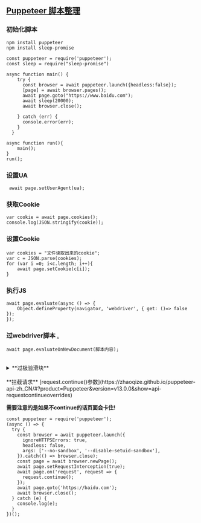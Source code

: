 ## [Puppeteer 脚本整理](https://puffhub.github.io/)

### 初始化脚本
```
npm install puppeteer
npm install sleep-promise
```

```
const puppeteer = require('puppeteer');
const sleep = require("sleep-promise")

async function main() {
    try {
      const browser = await puppeteer.launch({headless:false});
      [page] = await browser.pages();
      await page.goto("https://www.baidu.com");
      await sleep(20000);
      await browser.close();
      
    } catch (err) {
      console.error(err);
    }
  }
  
async function run(){
	main();
}
run();
```

### 设置UA
``` await page.setUserAgent(ua);```

### 获取Cookie
``` 
var cookie = await page.cookies();
console.log(JSON.stringify(cookie));
```

### 设置Cookie
``` 
var cookies = "文件读取出来的cookie";
var c = JSON.parse(cookies);
for (var i =0; i<c.length; i++){
	await page.setCookie(c[i]);
}
```

### 执行JS
```
await page.evaluate(async () => {
    Object.defineProperty(navigator, 'webdriver', { get: ()=> false });
});
```

### 过webdriver脚本 [.](https://github.com/kingname/stealth.min.js)
```
await page.evaluateOnNewDocument(脚本内容);
```

<br />
<details>
<summary>**过极验滑块**</summary>

```
async function slider() {
  try{
    await page.waitForSelector(".geetest_ready",{ timeout: 10000});
  }catch(e){
    return;
  }
  // 等待canvas完成 并完成0.5s的移动动画 (验证出错也可为等待时间)
  await page.waitForSelector('.geetest_ready', {
    timeout: 0,
  });
  await page.waitForTimeout(500);
  // 获取canvas的左上角X坐标作为滑动的基坐标
  await page.waitForSelector('.geetest_canvas_bg');
  let canvasCoordinate = await page.$('.geetest_canvas_bg');
  let canvasBox = await canvasCoordinate.boundingBox();
  let canvasX = canvasBox.x;
  // 等待滑动按钮出现获取Y坐标
  await page.waitForSelector('.geetest_slider_button');
  let button = await page.$('.geetest_slider_button');
  let box = await button.boundingBox();
  let mouseY = Math.floor(box.y + box.height / 2);
  // 计算位移
  let moveDistance = await compare();
  // 滑动验证
  await page.hover('.geetest_slider_button');
  await page.mouse.down();
  await page.mouse.move(canvasX + moveDistance / 3, mouseY, { steps: 15 });
  await page.waitForTimeout(1 * 30);
  await page.mouse.move(canvasX + moveDistance / 2, mouseY + 3, { steps: 20 });
  await page.waitForTimeout(2 * 50);
  await page.mouse.move(canvasX + moveDistance + 5, mouseY - 1, { steps: 18 });
  await page.waitForTimeout(3 * 20);
  await page.mouse.move(canvasX + moveDistance / 1, mouseY, { steps: 40 });
  await page.waitForTimeout(4 * 30);
  await page.mouse.up();
  // await page.waitForSelector('.geetest_success_radar_tip_content');
  // // 是否验证成功
  // let state = await page.evaluate(() => {
  //   return document.querySelector('.geetest_success_radar_tip_content').innerText;
  // });
  // if (state !== '验证成功') {
  //   return slider();
  // }
}
// 计算位移
async function compare() {
  //  获取canvas
  let moveDistance = await page.evaluate(() => {
    let fullbgs = document.querySelector('.geetest_canvas_fullbg');
    let bgs = document.querySelector('.geetest_canvas_bg');
    let bgsCtx = bgs.getContext('2d');
    let fullbgsCtx = fullbgs.getContext('2d');
    let canvasWidth = bgsCtx.canvas.width;
    let canvasHeight = bgsCtx.canvas.height;
    // 最大像素差(阀值)
    // let pixelsDifference = 100;
    let pixelsDifference = 60;
    // 第一个超过阀值的x坐标 最后一个超过阀值的x坐标
    let firstX, lastX;
    // 对比像素
    for (let i = 1, k = 1; i < canvasWidth; i++) {
      if (!firstX) {
        // 找到第一个超过阀值的X坐标后 Y轴停止循环
        for (let j = 1; j < canvasHeight; j++) {
          // 获取像素数据
          let bgsPx = bgsCtx.getImageData(i, j, 1, 1).data;
          let fullbgsPx = fullbgsCtx.getImageData(i, j, 1, 1).data;
          // 计算像素差 并判断是否超过阀值
          let res1 = Math.abs(bgsPx[0] - fullbgsPx[0]);
          let res2 = Math.abs(bgsPx[1] - fullbgsPx[1]);
          let res3 = Math.abs(bgsPx[2] - fullbgsPx[2]);
          if (res1 > pixelsDifference || res2 > pixelsDifference || res3 > pixelsDifference) {
            firstX = i;
            // 记录Y坐标
            k = j;
          }
        }
      } else {
        // 顺着X轴查找最后一个超过阀值的X坐标
        // K是第一个超过阀值的Y坐标
        // (会多一点循环时间 但是不用手动测量阴影块宽度)
        let bgsPx = bgsCtx.getImageData(i, k, 1, 1).data;
        let fullbgsPx = fullbgsCtx.getImageData(i, k, 1, 1).data;
        let res1 = Math.abs(bgsPx[0] - fullbgsPx[0]);
        let res2 = Math.abs(bgsPx[1] - fullbgsPx[1]);
        let res3 = Math.abs(bgsPx[2] - fullbgsPx[2]);
        if (res1 > pixelsDifference || res2 > pixelsDifference || res3 > pixelsDifference) {
          lastX = i;
        }
      }
    }
    // 滑动到阴影块中心的距离
    return firstX + (lastX - firstX) / 2;
  });
  return moveDistance;
}
```
</details>

<br />
**拦截请求**
[request.continue()参数](https://zhaoqize.github.io/puppeteer-api-zh_CN/#?product=Puppeteer&version=v13.0.0&show=api-requestcontinueoverrides)

**需要注意的是如果不continue的话页面会卡住!**

```
const puppeteer = require('puppeteer');
(async () => {
  try {
    const browser = await puppeteer.launch({
      ignoreHTTPSErrors: true,
      headless: false,
      args: ['--no-sandbox', '--disable-setuid-sandbox'],
    }).catch(() => browser.close);
    const page = await browser.newPage();
    await page.setRequestInterception(true);
    await page.on('request', request => {
      request.continue();
    });
    await page.goto('https://baidu.com');
    await browser.close();
  } catch (e) {
    console.log(e);
  }
})();
```
